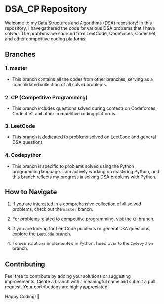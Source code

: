 # DSA_CP Repository

Welcome to my Data Structures and Algorithms (DSA) repository! In this repository, I have gathered the code for various DSA problems that I have solved. The problems are sourced from LeetCode, Codeforces, Codechef, and other competitive coding platforms.

## Branches

### 1. **master**
   - This branch contains all the codes from other branches, serving as a consolidated collection of all solved problems.

### 2. **CP (Competitive Programming)**
   - This branch includes questions solved during contests on Codeforces, Codechef, and other competitive coding platforms.

### 3. **LeetCode**
   - This branch is dedicated to problems solved on LeetCode and general DSA questions.

### 4. **Codepython**
   - This branch is specific to problems solved using the Python programming language. I am actively working on mastering Python, and this branch reflects my progress in solving DSA problems with Python.

## How to Navigate

1. If you are interested in a comprehensive collection of all solved problems, check out the `master` branch.

2. For problems related to competitive programming, visit the `CP` branch.

3. If you are looking for LeetCode problems or general DSA questions, explore the `LeetCode` branch.

4. To see solutions implemented in Python, head over to the `Codepython` branch.

## Contributing

Feel free to contribute by adding your solutions or suggesting improvements. Create a branch with a meaningful name and submit a pull request. Your contributions are highly appreciated!

Happy Coding! 🚀